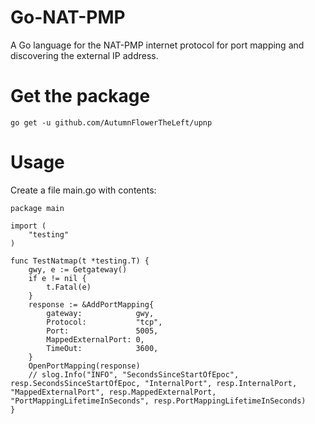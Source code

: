 # Go-NAT-PMP
A Go language for the NAT-PMP internet protocol for port mapping and discovering the external IP address.

# Get the package

```
go get -u github.com/AutumnFlowerTheLeft/upnp
```

# Usage
Create a file main.go with contents:
```
package main

import (
	"testing"
)

func TestNatmap(t *testing.T) {
	gwy, e := Getgateway()
	if e != nil {
		t.Fatal(e)
	}
	response := &AddPortMapping{
		gateway:            gwy,
		Protocol:           "tcp",
		Port:               5005,
		MappedExternalPort: 0,
		TimeOut:            3600,
	}
	OpenPortMapping(response)
	// slog.Info("INFO", "SecondsSinceStartOfEpoc", resp.SecondsSinceStartOfEpoc, "InternalPort", resp.InternalPort, "MappedExternalPort", resp.MappedExternalPort, "PortMappingLifetimeInSeconds", resp.PortMappingLifetimeInSeconds)
}

```

